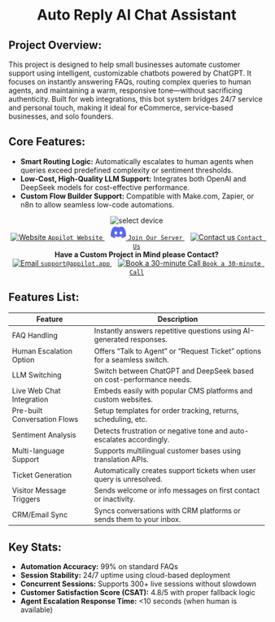 <h1 align="center">Auto Reply AI Chat Assistant</h1>

## Project Overview:
This project is designed to help small businesses automate customer support using intelligent, customizable chatbots powered by ChatGPT. It focuses on instantly answering FAQs, routing complex queries to human agents, and maintaining a warm, responsive tone—without sacrificing authenticity. Built for web integrations, this bot system bridges 24/7 service and personal touch, making it ideal for eCommerce, service-based businesses, and solo founders.

## Core Features:
- **Smart Routing Logic:** Automatically escalates to human agents when queries exceed predefined complexity or sentiment thresholds.
- **Low-Cost, High-Quality LLM Support:** Integrates both OpenAI and DeepSeek models for cost-effective performance.
- **Custom Flow Builder Support:** Compatible with Make.com, Zapier, or n8n to allow seamless low-code automations.

<div align="center">
  <img
    src="https://github.com/user-attachments/assets/d200549d-7613-446f-a43b-19a4117ca360"
    alt="select device"
    width="600px"
  />
</div>


<div align="center">
  <a href="https://appilot.app/">
    <img
      alt="Website"
      width="25px"
      src="https://github.com/user-attachments/assets/8e5f3af3-b098-4c1d-980d-df9aebc680d0"
    />
    <code>Appilot Website</code>
  </a>
  &nbsp;&nbsp;
  <a href="https://discord.gg/3CZ5muJdF2">
    <img
      alt="Join Our Server"
      width="30px"
      src="https://github.com/Zeeshanahmad4/RealEstateMate-WhatsApp-Group-Management-Bot/blob/main/discord-icon-svgrepo-com.svg"
    />
    <code>Join Our Server</code>
  </a>
  &nbsp;&nbsp;
  <a href="https://t.me/devpilot1">
    <img
      alt="Contact us"
      width="30px"
      src="https://edent.github.io/SuperTinyIcons/images/svg/telegram.svg"
    />
    <code>Contact Us</code>
  </a>
</div>

<div align="center">
<strong> Have a Custom Project in Mind please Contact?</strong>

<div align="center">
  <a href="mailto:support@appilot.app">
  <img
    alt="Email"
    width="30px"
    src="https://github.com/user-attachments/assets/91c8d428-32b7-4be0-91fa-2e42c902b5b8"
  />
  <code>support@appilot.app</code>
</a>
  &nbsp;&nbsp;
  <a href="https://cal.com/app-pilot-m8i8oo/30min">
  <img
    alt="Book a 30-minute Call"
    width="30px"
    src="https://github.com/user-attachments/assets/cd3e5c7b-3e4e-4bb3-b242-bcc20ee78f13"
  />
  <code>Book a 30-minute Call</code>
</a>
<span>

<div align="left">

## Features List:
| Feature                      | Description                                                               |
| ---------------------------- | ------------------------------------------------------------------------- |
| FAQ Handling                 | Instantly answers repetitive questions using AI-generated responses.      |
| Human Escalation Option      | Offers “Talk to Agent” or “Request Ticket” options for a seamless switch. |
| LLM Switching                | Switch between ChatGPT and DeepSeek based on cost-performance needs.      |
| Live Web Chat Integration    | Embeds easily with popular CMS platforms and custom websites.             |
| Pre-built Conversation Flows | Setup templates for order tracking, returns, scheduling, etc.             |
| Sentiment Analysis           | Detects frustration or negative tone and auto-escalates accordingly.      |
| Multi-language Support       | Supports multilingual customer bases using translation APIs.              |
| Ticket Generation            | Automatically creates support tickets when user query is unresolved.      |
| Visitor Message Triggers     | Sends welcome or info messages on first contact or inactivity.            |
| CRM/Email Sync               | Syncs conversations with CRM platforms or sends them to your inbox.       |


## Key Stats:

- **Automation Accuracy:** 99% on standard FAQs
- **Session Stability:** 24/7 uptime using cloud-based deployment
- **Concurrent Sessions:** Supports 300+ live sessions without slowdown
- **Customer Satisfaction Score (CSAT):** 4.8/5 with proper fallback logic
- **Agent Escalation Response Time:** <10 seconds (when human is available)

